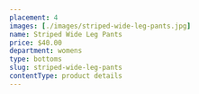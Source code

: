 ```yaml
---
placement: 4
images: [./images/striped-wide-leg-pants.jpg]
name: Striped Wide Leg Pants
price: $40.00
department: womens
type: bottoms
slug: striped-wide-leg-pants
contentType: product details
---
```

